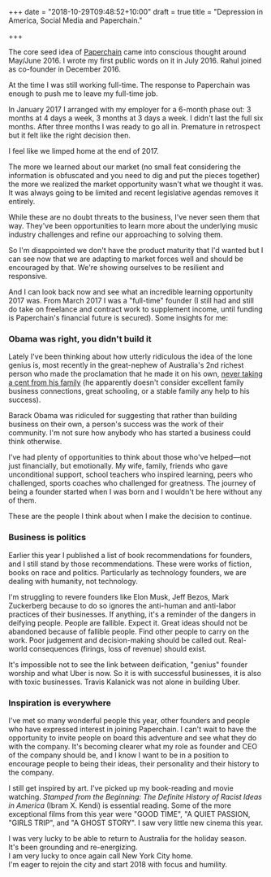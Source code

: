+++
date = "2018-10-29T09:48:52+10:00"
draft = true
title = "Depression in America, Social Media and Paperchain."

+++

The core seed idea of [Paperchain](https://paperchain.io) came into conscious thought around May/June 2016. I wrote my first public words on it in July 2016. Rahul joined as co-founder in December 2016.

At the time I was still working full-time. The response to Paperchain was enough to push me to leave my full-time job.

In January 2017 I arranged with my employer for a 6-month phase out: 3 months at 4 days a week, 3 months at 3 days a week. I didn't last the full six months. After three months I was ready to go all in.
Premature in retrospect but it felt like the right decision then.

I feel like we limped home at the end of 2017.

The more we learned about our market (no small feat considering the information is obfuscated and you need to dig and put the pieces together) the more we realized the market opportunity wasn't what we thought it was. It was always going to be limited and recent legislative agendas removes it entirely.

While these are no doubt threats to the business, I've never seen them that way. They've been opportunities to learn more about the underlying music industry challenges and refine our approaching to solving them.

So I'm disappointed we don't have the product maturity that I'd wanted but I can see now that we are adapting to market forces well and should be encouraged by that. We're showing ourselves to be resilient and responsive.

And I can look back now and see what an incredible learning opportunity 2017 was. From March 2017 I was a "full-time" founder (I still had and still do take on freelance and contract work to supplement income, until funding is Paperchain's financial future is secured). Some insights for me:

### Obama was right, you didn't build it

Lately I've been thinking about how utterly ridiculous the idea of the lone genius is, most recently in the great-nephew of Australia's 2nd richest person who made the proclamation that he made it on his own, [never taking a cent from his family](http://www.smh.com.au/technology/smartphone-apps/my-parents-haven-t-given-me-a-single-cent-grandson-of-australia-s-second-richest-person-out-to-prove-himself-20171217-p4yxsl.html) (he apparently doesn't consider excellent family business connections, great schooling, or a stable family any help to his success).

Barack Obama was ridiculed for suggesting that rather than building business on their own, a person's success was the work of their community. I'm not sure how anybody who has started a business could think otherwise.

I've had plenty of opportunities to think about those who've helped—not just financially, but emotionally. My wife, family, friends who gave unconditional support, school teachers who inspired learning, peers who challenged, sports coaches who challenged for greatness. The journey of being a founder started when I was born and I wouldn't be here without any of them.

These are the people I think about when I make the decision to continue.

### Business is politics

Earlier this year I published a list of book recommendations for founders, and I still stand by those recommendations. These were works of fiction, books on race and politics. Particularly as technology founders, we are dealing with humanity, not technology.

I'm struggling to revere founders like Elon Musk, Jeff Bezos, Mark Zuckerberg because to do so ignores the anti-human and anti-labor practices of their businesses. If anything, it's a reminder of the dangers in deifying people. People are fallible. Expect it. Great ideas should not be abandoned because of fallible people. Find other people to carry on the work. Poor judgement and decision-making should be called out. Real-world consequences (firings, loss of revenue) should exist.

It's impossible not to see the link between deification, "genius" founder worship and what Uber is now. So it is with successful businesses, it is also with toxic businesses. Travis Kalanick was not alone in building Uber.

### Inspiration is everywhere

I've met so many wonderful people this year, other founders and people who have expressed interest in joining Paperchain. I can't wait to have the opportunity to invite people on board this adventure and see what they do with the company. It's becoming clearer what my role as founder and CEO of the company should be, and I know I want to be in a position to encourage people to being their ideas, their personality and their history to the company.

I still get inspired by art. I've picked up my book-reading and movie watching. *Stamped from the Beginning: The Definite History of Racist Ideas in America* (Ibram X. Kendi) is essential reading. Some of the more exceptional films from this year were "GOOD TIME", "A QUIET PASSION, "GIRLS TRIP", and "A GHOST STORY". I saw very little new cinema this year.

I was very lucky to be able to return to Australia for the holiday season. <br>
It's been grounding and re-energizing.<br>
I am very lucky to once again call New York City home.<br>
I'm eager to rejoin the city and start 2018 with focus and humility.<br>
